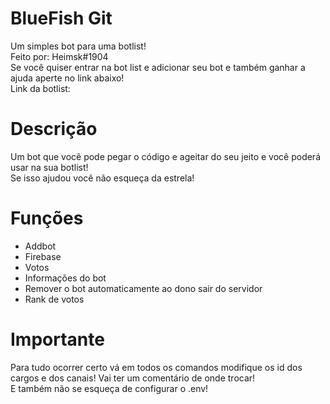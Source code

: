 # BlueFish Git

Um simples bot para uma botlist!<br>
Feito por: Heimsk#1904<br>
Se você quiser entrar na bot list e adicionar seu bot e também ganhar a ajuda aperte no link abaixo!<br>
Link da botlist: 

# Descrição

Um bot que você pode pegar o código e ageitar do seu jeito e você poderá usar na sua botlist!<br>
Se isso ajudou você não esqueça da estrela!

# Funções
- Addbot
- Firebase
- Votos
- Informações do bot
- Remover o bot automaticamente ao dono sair do servidor
- Rank de votos

# Importante 

Para tudo ocorrer certo vá em todos os comandos modifique os id dos cargos e dos canais! Vai ter um comentário de onde trocar!<br>
E também não se esqueça de configurar o .env!
